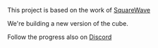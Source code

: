 This project is based on the work of [SquareWave](https://github.com/squarewavedot/)

We're building a new version of the cube.

Follow the progress also on [Discord](https://discord.gg/AHUvfTEsxK)
